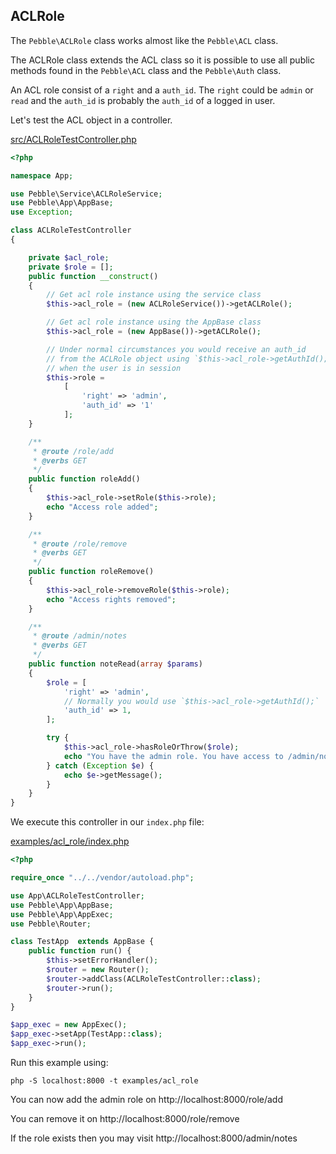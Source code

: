 ## ACLRole



The `Pebble\ACLRole` class works almost like the `Pebble\ACL` class.  

The ACLRole class extends the ACL class so it is possible to use all public
methods found in the `Pebble\ACL` class and the `Pebble\Auth` class. 

An ACL role consist of a `right` and  a `auth_id`. 
The `right` could be `admin` or `read` and the `auth_id` is probably
the `auth_id` of a logged in user.  

Let's test the ACL object in a controller. 

[src/ACLRoleTestController.php](src/ACLRoleTestController.php)

~~~php
<?php

namespace App;

use Pebble\Service\ACLRoleService;
use Pebble\App\AppBase;
use Exception;

class ACLRoleTestController
{

    private $acl_role;
    private $role = [];
    public function __construct()
    {
        // Get acl role instance using the service class
        $this->acl_role = (new ACLRoleService())->getACLRole();

        // Get acl role instance using the AppBase class
        $this->acl_role = (new AppBase())->getACLRole();

        // Under normal circumstances you would receive an auth_id 
        // from the ACLRole object using `$this->acl_role->getAuthId();`
        // when the user is in session
        $this->role =
            [
                'right' => 'admin',
                'auth_id' => '1'
            ];
    }

    /**
     * @route /role/add
     * @verbs GET
     */
    public function roleAdd()
    {
        $this->acl_role->setRole($this->role);
        echo "Access role added";
    }

    /**
     * @route /role/remove
     * @verbs GET
     */
    public function roleRemove()
    {
        $this->acl_role->removeRole($this->role);
        echo "Access rights removed";
    }

    /**
     * @route /admin/notes
     * @verbs GET
     */
    public function noteRead(array $params)
    {
        $role = [
            'right' => 'admin',
            // Normally you would use `$this->acl_role->getAuthId();`
            'auth_id' => 1, 
        ];

        try {
            $this->acl_role->hasRoleOrThrow($role);
            echo "You have the admin role. You have access to /admin/notes";
        } catch (Exception $e) {
            echo $e->getMessage();
        }
    }
}

~~~

We execute this controller in our `index.php` file: 

[examples/acl_role/index.php](examples/acl_role/index.php)

~~~php
<?php

require_once "../../vendor/autoload.php";

use App\ACLRoleTestController;
use Pebble\App\AppBase;
use Pebble\App\AppExec;
use Pebble\Router;

class TestApp  extends AppBase {
    public function run() {
        $this->setErrorHandler();
        $router = new Router();
        $router->addClass(ACLRoleTestController::class);
        $router->run();
    }
}

$app_exec = new AppExec();
$app_exec->setApp(TestApp::class);
$app_exec->run();

~~~

Run this example using:

    php -S localhost:8000 -t examples/acl_role

You can now add the admin role on http://localhost:8000/role/add

You can remove it on http://localhost:8000/role/remove

If the role exists then you may visit http://localhost:8000/admin/notes
